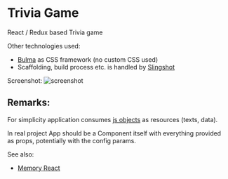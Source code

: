 # Trivia Game

React / Redux based Trivia game

Other technologies used:
- [Bulma](http://bulma.io/) as CSS framework (no custom CSS used)
- Scaffolding, build process etc. is handled by [Slingshot](https://github.com/coryhouse/react-slingshot)

Screenshot:
![screenshot](https://puu.sh/uVEMi/1b34c2cc4c.png)


## Remarks:

For simplicity application consumes [js objects](https://github.com/XOP/trivia-react/blob/master/src/reducers/questionsReducer.js) as resources (texts, data).  

In real project App should be a Component itself with everything provided as props, potentially with the config params.

See also:
- [Memory React](https://github.com/XOP/memory-react)

